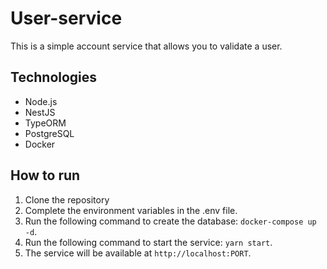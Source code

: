 # User-service

This is a simple account service that allows you to validate a user.

## Technologies

- Node.js
- NestJS
- TypeORM
- PostgreSQL
- Docker

## How to run

1. Clone the repository
2. Complete the environment variables in the .env file.
3. Run the following command to create the database: `docker-compose up -d`.
4. Run the following command to start the service: `yarn start`.
5. The service will be available at `http://localhost:PORT`.
